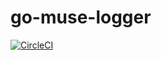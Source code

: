 # go-muse-logger

[![CircleCI](https://circleci.com/gh/dailymuse/gomuselogger.svg?style=svg)](https://circleci.com/gh/dailymuse/gomuselogger)